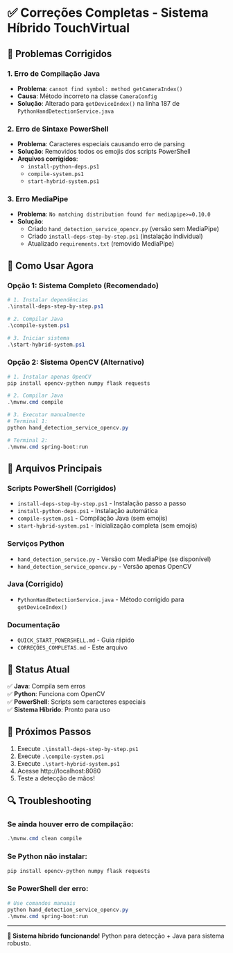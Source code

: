 # ✅ Correções Completas - Sistema Híbrido TouchVirtual

## 🔧 Problemas Corrigidos

### 1. Erro de Compilação Java

- **Problema**: `cannot find symbol: method getCameraIndex()`
- **Causa**: Método incorreto na classe `CameraConfig`
- **Solução**: Alterado para `getDeviceIndex()` na linha 187 de `PythonHandDetectionService.java`

### 2. Erro de Sintaxe PowerShell

- **Problema**: Caracteres especiais causando erro de parsing
- **Solução**: Removidos todos os emojis dos scripts PowerShell
- **Arquivos corrigidos**:
  - `install-python-deps.ps1`
  - `compile-system.ps1`
  - `start-hybrid-system.ps1`

### 3. Erro MediaPipe

- **Problema**: `No matching distribution found for mediapipe>=0.10.0`
- **Solução**:
  - Criado `hand_detection_service_opencv.py` (versão sem MediaPipe)
  - Criado `install-deps-step-by-step.ps1` (instalação individual)
  - Atualizado `requirements.txt` (removido MediaPipe)

## 🚀 Como Usar Agora

### Opção 1: Sistema Completo (Recomendado)

```powershell
# 1. Instalar dependências
.\install-deps-step-by-step.ps1

# 2. Compilar Java
.\compile-system.ps1

# 3. Iniciar sistema
.\start-hybrid-system.ps1
```

### Opção 2: Sistema OpenCV (Alternativo)

```powershell
# 1. Instalar apenas OpenCV
pip install opencv-python numpy flask requests

# 2. Compilar Java
.\mvnw.cmd compile

# 3. Executar manualmente
# Terminal 1:
python hand_detection_service_opencv.py

# Terminal 2:
.\mvnw.cmd spring-boot:run
```

## 📁 Arquivos Principais

### Scripts PowerShell (Corrigidos)

- `install-deps-step-by-step.ps1` - Instalação passo a passo
- `install-python-deps.ps1` - Instalação automática
- `compile-system.ps1` - Compilação Java (sem emojis)
- `start-hybrid-system.ps1` - Inicialização completa (sem emojis)

### Serviços Python

- `hand_detection_service.py` - Versão com MediaPipe (se disponível)
- `hand_detection_service_opencv.py` - Versão apenas OpenCV

### Java (Corrigido)

- `PythonHandDetectionService.java` - Método corrigido para `getDeviceIndex()`

### Documentação

- `QUICK_START_POWERSHELL.md` - Guia rápido
- `CORREÇÕES_COMPLETAS.md` - Este arquivo

## 🎯 Status Atual

✅ **Java**: Compila sem erros  
✅ **Python**: Funciona com OpenCV  
✅ **PowerShell**: Scripts sem caracteres especiais  
✅ **Sistema Híbrido**: Pronto para uso

## 🚀 Próximos Passos

1. Execute `.\install-deps-step-by-step.ps1`
2. Execute `.\compile-system.ps1`
3. Execute `.\start-hybrid-system.ps1`
4. Acesse http://localhost:8080
5. Teste a detecção de mãos!

## 🔍 Troubleshooting

### Se ainda houver erro de compilação:

```powershell
.\mvnw.cmd clean compile
```

### Se Python não instalar:

```powershell
pip install opencv-python numpy flask requests
```

### Se PowerShell der erro:

```powershell
# Use comandos manuais
python hand_detection_service_opencv.py
.\mvnw.cmd spring-boot:run
```

---

**🎉 Sistema híbrido funcionando!** Python para detecção + Java para sistema robusto.
